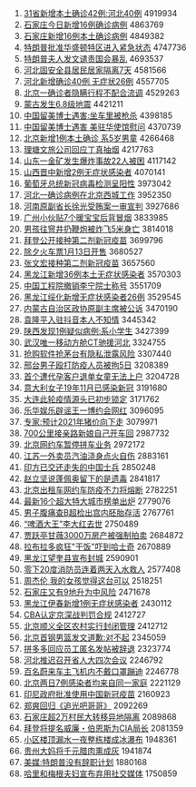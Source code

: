 1. [31省新增本土确诊42例:河北40例](http://www.baidu.com/baidu?cl=3&tn=SE_baiduhomet8_jmjb7mjw&rsv_dl=fyb_top&fr=top1000&wd=31%CA%A1%D0%C2%D4%F6%B1%BE%CD%C1%C8%B7%D5%EF42%C0%FD%3A%BA%D3%B1%B140%C0%FD) 4919934
1. [石家庄今日新增16例确诊病例](http://www.baidu.com/baidu?cl=3&tn=SE_baiduhomet8_jmjb7mjw&rsv_dl=fyb_top&fr=top1000&wd=%CA%AF%BC%D2%D7%AF%BD%F1%C8%D5%D0%C2%D4%F616%C0%FD%C8%B7%D5%EF%B2%A1%C0%FD) 4863769
1. [石家庄新增16例本土确诊病例](http://www.baidu.com/baidu?cl=3&tn=SE_baiduhomet8_jmjb7mjw&rsv_dl=fyb_top&fr=top1000&wd=%CA%AF%BC%D2%D7%AF%D0%C2%D4%F616%C0%FD%B1%BE%CD%C1%C8%B7%D5%EF%B2%A1%C0%FD) 4849382
1. [特朗普批准华盛顿特区进入紧急状态](http://www.baidu.com/baidu?cl=3&tn=SE_baiduhomet8_jmjb7mjw&rsv_dl=fyb_top&fr=top1000&wd=%CC%D8%C0%CA%C6%D5%C5%FA%D7%BC%BB%AA%CA%A2%B6%D9%CC%D8%C7%F8%BD%F8%C8%EB%BD%F4%BC%B1%D7%B4%CC%AC) 4747736
1. [特朗普夫人发文谴责国会暴乱](http://www.baidu.com/baidu?cl=3&tn=SE_baiduhomet8_jmjb7mjw&rsv_dl=fyb_top&fr=top1000&wd=%CC%D8%C0%CA%C6%D5%B7%F2%C8%CB%B7%A2%CE%C4%C7%B4%D4%F0%B9%FA%BB%E1%B1%A9%C2%D2) 4693537
1. [河北固安全县居民居家隔离7天](http://www.baidu.com/baidu?cl=3&tn=SE_baiduhomet8_jmjb7mjw&rsv_dl=fyb_top&fr=top1000&wd=%BA%D3%B1%B1%B9%CC%B0%B2%C8%AB%CF%D8%BE%D3%C3%F1%BE%D3%BC%D2%B8%F4%C0%EB7%CC%EC) 4581566
1. [河北新增确诊40例 无症状26例](http://www.baidu.com/baidu?cl=3&tn=SE_baiduhomet8_jmjb7mjw&rsv_dl=fyb_top&fr=top1000&wd=%BA%D3%B1%B1%D0%C2%D4%F6%C8%B7%D5%EF40%C0%FD%20%CE%DE%D6%A2%D7%B426%C0%FD) 4557705
1. [北京一确诊者隐瞒行程不配合流调](http://www.baidu.com/baidu?cl=3&tn=SE_baiduhomet8_jmjb7mjw&rsv_dl=fyb_top&fr=top1000&wd=%B1%B1%BE%A9%D2%BB%C8%B7%D5%EF%D5%DF%D2%FE%C2%F7%D0%D0%B3%CC%B2%BB%C5%E4%BA%CF%C1%F7%B5%F7) 4529263
1. [蒙古发生6.8级地震](http://www.baidu.com/baidu?cl=3&tn=SE_baiduhomet8_jmjb7mjw&rsv_dl=fyb_top&fr=top1000&wd=%C3%C9%B9%C5%B7%A2%C9%FA6.8%BC%B6%B5%D8%D5%F0) 4421211
1. [中国留美博士遇害:坐车里被枪杀](http://www.baidu.com/baidu?cl=3&tn=SE_baiduhomet8_jmjb7mjw&rsv_dl=fyb_top&fr=top1000&wd=%D6%D0%B9%FA%C1%F4%C3%C0%B2%A9%CA%BF%D3%F6%BA%A6%3A%D7%F8%B3%B5%C0%EF%B1%BB%C7%B9%C9%B1) 4398185
1. [中国留美博士遇害 美驻华使馆慰问](http://www.baidu.com/baidu?cl=3&tn=SE_baiduhomet8_jmjb7mjw&rsv_dl=fyb_top&fr=top1000&wd=%D6%D0%B9%FA%C1%F4%C3%C0%B2%A9%CA%BF%D3%F6%BA%A6%20%C3%C0%D7%A4%BB%AA%CA%B9%B9%DD%CE%BF%CE%CA) 4370739
1. [北京新增1例本土确诊 系5岁男童](http://www.baidu.com/baidu?cl=3&tn=SE_baiduhomet8_jmjb7mjw&rsv_dl=fyb_top&fr=top1000&wd=%B1%B1%BE%A9%D0%C2%D4%F61%C0%FD%B1%BE%CD%C1%C8%B7%D5%EF%20%CF%B55%CB%EA%C4%D0%CD%AF) 4266468
1. [理塘文旅公司回应丁真抽烟](http://www.baidu.com/baidu?cl=3&tn=SE_baiduhomet8_jmjb7mjw&rsv_dl=fyb_top&fr=top1000&wd=%C0%ED%CC%C1%CE%C4%C2%C3%B9%AB%CB%BE%BB%D8%D3%A6%B6%A1%D5%E6%B3%E9%D1%CC) 4217763
1. [山东一金矿发生爆炸事故22人被困](http://www.baidu.com/baidu?cl=3&tn=SE_baiduhomet8_jmjb7mjw&rsv_dl=fyb_top&fr=top1000&wd=%C9%BD%B6%AB%D2%BB%BD%F0%BF%F3%B7%A2%C9%FA%B1%AC%D5%A8%CA%C2%B9%CA22%C8%CB%B1%BB%C0%A7) 4117142
1. [山西晋中新增2例无症状感染者](http://www.baidu.com/baidu?cl=3&tn=SE_baiduhomet8_jmjb7mjw&rsv_dl=fyb_top&fr=top1000&wd=%C9%BD%CE%F7%BD%FA%D6%D0%D0%C2%D4%F62%C0%FD%CE%DE%D6%A2%D7%B4%B8%D0%C8%BE%D5%DF) 4070141
1. [葡萄牙总统新冠病毒检测呈阳性](http://www.baidu.com/baidu?cl=3&tn=SE_baiduhomet8_jmjb7mjw&rsv_dl=fyb_top&fr=top1000&wd=%C6%CF%CC%D1%D1%C0%D7%DC%CD%B3%D0%C2%B9%DA%B2%A1%B6%BE%BC%EC%B2%E2%B3%CA%D1%F4%D0%D4) 3973042
1. [河北一确诊病例在北京西城工作](http://www.baidu.com/baidu?cl=3&tn=SE_baiduhomet8_jmjb7mjw&rsv_dl=fyb_top&fr=top1000&wd=%BA%D3%B1%B1%D2%BB%C8%B7%D5%EF%B2%A1%C0%FD%D4%DA%B1%B1%BE%A9%CE%F7%B3%C7%B9%A4%D7%F7) 3952350
1. [河南原副省长徐光受贿案一审宣判](http://www.baidu.com/baidu?cl=3&tn=SE_baiduhomet8_jmjb7mjw&rsv_dl=fyb_top&fr=top1000&wd=%BA%D3%C4%CF%D4%AD%B8%B1%CA%A1%B3%A4%D0%EC%B9%E2%CA%DC%BB%DF%B0%B8%D2%BB%C9%F3%D0%FB%C5%D0) 3927686
1. [广州小伙贴7个暖宝宝后背冒烟](http://www.baidu.com/baidu?cl=3&tn=SE_baiduhomet8_jmjb7mjw&rsv_dl=fyb_top&fr=top1000&wd=%B9%E3%D6%DD%D0%A1%BB%EF%CC%F97%B8%F6%C5%AF%B1%A6%B1%A6%BA%F3%B1%B3%C3%B0%D1%CC) 3833985
1. [男孩往窨井扔鞭炮被炸飞5米身亡](http://www.baidu.com/baidu?cl=3&tn=SE_baiduhomet8_jmjb7mjw&rsv_dl=fyb_top&fr=top1000&wd=%C4%D0%BA%A2%CD%F9%F1%BF%BE%AE%C8%D3%B1%DE%C5%DA%B1%BB%D5%A8%B7%C95%C3%D7%C9%ED%CD%F6) 3814018
1. [拜登公开接种第二剂新冠疫苗](http://www.baidu.com/baidu?cl=3&tn=SE_baiduhomet8_jmjb7mjw&rsv_dl=fyb_top&fr=top1000&wd=%B0%DD%B5%C7%B9%AB%BF%AA%BD%D3%D6%D6%B5%DA%B6%FE%BC%C1%D0%C2%B9%DA%D2%DF%C3%E7) 3699796
1. [除夕火车票1月13日开售](http://www.baidu.com/baidu?cl=3&tn=SE_baiduhomet8_jmjb7mjw&rsv_dl=fyb_top&fr=top1000&wd=%B3%FD%CF%A6%BB%F0%B3%B5%C6%B11%D4%C213%C8%D5%BF%AA%CA%DB) 3680527
1. [张文宏接种第二剂新冠疫苗](http://www.baidu.com/baidu?cl=3&tn=SE_baiduhomet8_jmjb7mjw&rsv_dl=fyb_top&fr=top1000&wd=%D5%C5%CE%C4%BA%EA%BD%D3%D6%D6%B5%DA%B6%FE%BC%C1%D0%C2%B9%DA%D2%DF%C3%E7) 3657560
1. [黑龙江新增36例本土无症状感染者](http://www.baidu.com/baidu?cl=3&tn=SE_baiduhomet8_jmjb7mjw&rsv_dl=fyb_top&fr=top1000&wd=%BA%DA%C1%FA%BD%AD%D0%C2%D4%F636%C0%FD%B1%BE%CD%C1%CE%DE%D6%A2%D7%B4%B8%D0%C8%BE%D5%DF) 3570303
1. [中国工程院撤销李宁院士称号](http://www.baidu.com/baidu?cl=3&tn=SE_baiduhomet8_jmjb7mjw&rsv_dl=fyb_top&fr=top1000&wd=%D6%D0%B9%FA%B9%A4%B3%CC%D4%BA%B3%B7%CF%FA%C0%EE%C4%FE%D4%BA%CA%BF%B3%C6%BA%C5) 3551709
1. [黑龙江绥化新增无症状感染者26例](http://www.baidu.com/baidu?cl=3&tn=SE_baiduhomet8_jmjb7mjw&rsv_dl=fyb_top&fr=top1000&wd=%BA%DA%C1%FA%BD%AD%CB%E7%BB%AF%D0%C2%D4%F6%CE%DE%D6%A2%D7%B4%B8%D0%C8%BE%D5%DF26%C0%FD) 3529545
1. [内蒙古自治区政协原副主席被公诉](http://www.baidu.com/baidu?cl=3&tn=SE_baiduhomet8_jmjb7mjw&rsv_dl=fyb_top&fr=top1000&wd=%C4%DA%C3%C9%B9%C5%D7%D4%D6%CE%C7%F8%D5%FE%D0%AD%D4%AD%B8%B1%D6%F7%CF%AF%B1%BB%B9%AB%CB%DF) 3470190
1. [袁隆平入驻抖音本人不知情](http://www.baidu.com/baidu?cl=3&tn=SE_baiduhomet8_jmjb7mjw&rsv_dl=fyb_top&fr=top1000&wd=%D4%AC%C2%A1%C6%BD%C8%EB%D7%A4%B6%B6%D2%F4%B1%BE%C8%CB%B2%BB%D6%AA%C7%E9) 3445342
1. [陕西发现1例疑似病例:系小学生](http://www.baidu.com/baidu?cl=3&tn=SE_baiduhomet8_jmjb7mjw&rsv_dl=fyb_top&fr=top1000&wd=%C9%C2%CE%F7%B7%A2%CF%D61%C0%FD%D2%C9%CB%C6%B2%A1%C0%FD%3A%CF%B5%D0%A1%D1%A7%C9%FA) 3427399
1. [武汉唯一移动方舱CT驰援河北](http://www.baidu.com/baidu?cl=3&tn=SE_baiduhomet8_jmjb7mjw&rsv_dl=fyb_top&fr=top1000&wd=%CE%E4%BA%BA%CE%A8%D2%BB%D2%C6%B6%AF%B7%BD%B2%D5CT%B3%DB%D4%AE%BA%D3%B1%B1) 3324755
1. [抢购软件抢茅台有隐私泄露风险](http://www.baidu.com/baidu?cl=3&tn=SE_baiduhomet8_jmjb7mjw&rsv_dl=fyb_top&fr=top1000&wd=%C7%C0%B9%BA%C8%ED%BC%FE%C7%C0%C3%A9%CC%A8%D3%D0%D2%FE%CB%BD%D0%B9%C2%B6%B7%E7%CF%D5) 3307440
1. [邢台男子殴打防疫人员被拘5日](http://www.baidu.com/baidu?cl=3&tn=SE_baiduhomet8_jmjb7mjw&rsv_dl=fyb_top&fr=top1000&wd=%D0%CF%CC%A8%C4%D0%D7%D3%C5%B9%B4%F2%B7%C0%D2%DF%C8%CB%D4%B1%B1%BB%BE%D05%C8%D5) 3208389
1. [首个遭代孕客户退单女童无法上户](http://www.baidu.com/baidu?cl=3&tn=SE_baiduhomet8_jmjb7mjw&rsv_dl=fyb_top&fr=top1000&wd=%CA%D7%B8%F6%D4%E2%B4%FA%D4%D0%BF%CD%BB%A7%CD%CB%B5%A5%C5%AE%CD%AF%CE%DE%B7%A8%C9%CF%BB%A7) 3204728
1. [意大利女子19年11月已感染新冠](http://www.baidu.com/baidu?cl=3&tn=SE_baiduhomet8_jmjb7mjw&rsv_dl=fyb_top&fr=top1000&wd=%D2%E2%B4%F3%C0%FB%C5%AE%D7%D319%C4%EA11%D4%C2%D2%D1%B8%D0%C8%BE%D0%C2%B9%DA) 3191680
1. [大连此轮疫情源头已初步锁定](http://www.baidu.com/baidu?cl=3&tn=SE_baiduhomet8_jmjb7mjw&rsv_dl=fyb_top&fr=top1000&wd=%B4%F3%C1%AC%B4%CB%C2%D6%D2%DF%C7%E9%D4%B4%CD%B7%D2%D1%B3%F5%B2%BD%CB%F8%B6%A8) 3171762
1. [乐华娱乐辟谣王一博约会网红](http://www.baidu.com/baidu?cl=3&tn=SE_baiduhomet8_jmjb7mjw&rsv_dl=fyb_top&fr=top1000&wd=%C0%D6%BB%AA%D3%E9%C0%D6%B1%D9%D2%A5%CD%F5%D2%BB%B2%A9%D4%BC%BB%E1%CD%F8%BA%EC) 3096095
1. [专家:预计2021年猪价向下走](http://www.baidu.com/baidu?cl=3&tn=SE_baiduhomet8_jmjb7mjw&rsv_dl=fyb_top&fr=top1000&wd=%D7%A8%BC%D2%3A%D4%A4%BC%C62021%C4%EA%D6%ED%BC%DB%CF%F2%CF%C2%D7%DF) 3079971
1. [700公里接亲路新娘自己开车回](http://www.baidu.com/baidu?cl=3&tn=SE_baiduhomet8_jmjb7mjw&rsv_dl=fyb_top&fr=top1000&wd=700%B9%AB%C0%EF%BD%D3%C7%D7%C2%B7%D0%C2%C4%EF%D7%D4%BC%BA%BF%AA%B3%B5%BB%D8) 2987732
1. [北京网约车暂停拼车业务](http://www.baidu.com/baidu?cl=3&tn=SE_baiduhomet8_jmjb7mjw&rsv_dl=fyb_top&fr=top1000&wd=%B1%B1%BE%A9%CD%F8%D4%BC%B3%B5%D4%DD%CD%A3%C6%B4%B3%B5%D2%B5%CE%F1) 2972172
1. [江苏一外卖员汽油浇身点火自伤](http://www.baidu.com/baidu?cl=3&tn=SE_baiduhomet8_jmjb7mjw&rsv_dl=fyb_top&fr=top1000&wd=%BD%AD%CB%D5%D2%BB%CD%E2%C2%F4%D4%B1%C6%FB%D3%CD%BD%BD%C9%ED%B5%E3%BB%F0%D7%D4%C9%CB) 2883161
1. [印方已交还走失的中国士兵](http://www.baidu.com/baidu?cl=3&tn=SE_baiduhomet8_jmjb7mjw&rsv_dl=fyb_top&fr=top1000&wd=%D3%A1%B7%BD%D2%D1%BD%BB%BB%B9%D7%DF%CA%A7%B5%C4%D6%D0%B9%FA%CA%BF%B1%F8) 2850248
1. [赵立坚说蓬佩奥留下的是遗毒](http://www.baidu.com/baidu?cl=3&tn=SE_baiduhomet8_jmjb7mjw&rsv_dl=fyb_top&fr=top1000&wd=%D5%D4%C1%A2%BC%E1%CB%B5%C5%EE%C5%E5%B0%C2%C1%F4%CF%C2%B5%C4%CA%C7%D2%C5%B6%BE) 2841817
1. [北京出租车网约车防疫不力将熔断](http://www.baidu.com/baidu?cl=3&tn=SE_baiduhomet8_jmjb7mjw&rsv_dl=fyb_top&fr=top1000&wd=%B1%B1%BE%A9%B3%F6%D7%E2%B3%B5%CD%F8%D4%BC%B3%B5%B7%C0%D2%DF%B2%BB%C1%A6%BD%AB%C8%DB%B6%CF) 2782251
1. [最新16个超大特大城市榜单出炉](http://www.baidu.com/baidu?cl=3&tn=SE_baiduhomet8_jmjb7mjw&rsv_dl=fyb_top&fr=top1000&wd=%D7%EE%D0%C216%B8%F6%B3%AC%B4%F3%CC%D8%B4%F3%B3%C7%CA%D0%B0%F1%B5%A5%B3%F6%C2%AF) 2779076
1. [男子腹痛查B超检出宫内胚胎存活](http://www.baidu.com/baidu?cl=3&tn=SE_baiduhomet8_jmjb7mjw&rsv_dl=fyb_top&fr=top1000&wd=%C4%D0%D7%D3%B8%B9%CD%B4%B2%E9B%B3%AC%BC%EC%B3%F6%B9%AC%C4%DA%C5%DF%CC%A5%B4%E6%BB%EE) 2767761
1. [“啤酒大王”李大红去世](http://www.baidu.com/baidu?cl=3&tn=SE_baiduhomet8_jmjb7mjw&rsv_dl=fyb_top&fr=top1000&wd=%A1%B0%C6%A1%BE%C6%B4%F3%CD%F5%A1%B1%C0%EE%B4%F3%BA%EC%C8%A5%CA%C0) 2750489
1. [贾跃亭甘薇3000万房产被强制拍卖](http://www.baidu.com/baidu?cl=3&tn=SE_baiduhomet8_jmjb7mjw&rsv_dl=fyb_top&fr=top1000&wd=%BC%D6%D4%BE%CD%A4%B8%CA%DE%B13000%CD%F2%B7%BF%B2%FA%B1%BB%C7%BF%D6%C6%C5%C4%C2%F4) 2684872
1. [拉布拉多疯狂"干饭"吓到哈士奇](http://www.baidu.com/baidu?cl=3&tn=SE_baiduhomet8_jmjb7mjw&rsv_dl=fyb_top&fr=top1000&wd=%C0%AD%B2%BC%C0%AD%B6%E0%B7%E8%BF%F1%22%B8%C9%B7%B9%22%CF%C5%B5%BD%B9%FE%CA%BF%C6%E6) 2670889
1. [黑龙江望奎县宣布封城](http://www.baidu.com/baidu?cl=3&tn=SE_baiduhomet8_jmjb7mjw&rsv_dl=fyb_top&fr=top1000&wd=%BA%DA%C1%FA%BD%AD%CD%FB%BF%FC%CF%D8%D0%FB%B2%BC%B7%E2%B3%C7) 2590901
1. [零下20度消防员连着两天入水救人](http://www.baidu.com/baidu?cl=3&tn=SE_baiduhomet8_jmjb7mjw&rsv_dl=fyb_top&fr=top1000&wd=%C1%E3%CF%C220%B6%C8%CF%FB%B7%C0%D4%B1%C1%AC%D7%C5%C1%BD%CC%EC%C8%EB%CB%AE%BE%C8%C8%CB) 2577408
1. [周杰伦 我的女孩觉得这台可以](http://www.baidu.com/baidu?cl=3&tn=SE_baiduhomet8_jmjb7mjw&rsv_dl=fyb_top&fr=top1000&wd=%D6%DC%BD%DC%C2%D7%20%CE%D2%B5%C4%C5%AE%BA%A2%BE%F5%B5%C3%D5%E2%CC%A8%BF%C9%D2%D4) 2518251
1. [石家庄又有9地升为中风险](http://www.baidu.com/baidu?cl=3&tn=SE_baiduhomet8_jmjb7mjw&rsv_dl=fyb_top&fr=top1000&wd=%CA%AF%BC%D2%D7%AF%D3%D6%D3%D09%B5%D8%C9%FD%CE%AA%D6%D0%B7%E7%CF%D5) 2471678
1. [黑龙江伊春新增1例无症状感染者](http://www.baidu.com/baidu?cl=3&tn=SE_baiduhomet8_jmjb7mjw&rsv_dl=fyb_top&fr=top1000&wd=%BA%DA%C1%FA%BD%AD%D2%C1%B4%BA%D0%C2%D4%F61%C0%FD%CE%DE%D6%A2%D7%B4%B8%D0%C8%BE%D5%DF) 2430112
1. [CBA认定京深战判罚合规](http://www.baidu.com/baidu?cl=3&tn=SE_baiduhomet8_jmjb7mjw&rsv_dl=fyb_top&fr=top1000&wd=CBA%C8%CF%B6%A8%BE%A9%C9%EE%D5%BD%C5%D0%B7%A3%BA%CF%B9%E6) 2412727
1. [北京顺义全区农村实行封闭管理](http://www.baidu.com/baidu?cl=3&tn=SE_baiduhomet8_jmjb7mjw&rsv_dl=fyb_top&fr=top1000&wd=%B1%B1%BE%A9%CB%B3%D2%E5%C8%AB%C7%F8%C5%A9%B4%E5%CA%B5%D0%D0%B7%E2%B1%D5%B9%DC%C0%ED) 2412712
1. [北京首钢男篮发文道歉:对不起](http://www.baidu.com/baidu?cl=3&tn=SE_baiduhomet8_jmjb7mjw&rsv_dl=fyb_top&fr=top1000&wd=%B1%B1%BE%A9%CA%D7%B8%D6%C4%D0%C0%BA%B7%A2%CE%C4%B5%C0%C7%B8%3A%B6%D4%B2%BB%C6%F0) 2345059
1. [拼多多回应员工匿名发帖被辞退](http://www.baidu.com/baidu?cl=3&tn=SE_baiduhomet8_jmjb7mjw&rsv_dl=fyb_top&fr=top1000&wd=%C6%B4%B6%E0%B6%E0%BB%D8%D3%A6%D4%B1%B9%A4%C4%E4%C3%FB%B7%A2%CC%FB%B1%BB%B4%C7%CD%CB) 2323774
1. [河北推迟召开省人大四次会议](http://www.baidu.com/baidu?cl=3&tn=SE_baiduhomet8_jmjb7mjw&rsv_dl=fyb_top&fr=top1000&wd=%BA%D3%B1%B1%CD%C6%B3%D9%D5%D9%BF%AA%CA%A1%C8%CB%B4%F3%CB%C4%B4%CE%BB%E1%D2%E9) 2246792
1. [百名蔚来车主飞机内不戴口罩蹦迪](http://www.baidu.com/baidu?cl=3&tn=SE_baiduhomet8_jmjb7mjw&rsv_dl=fyb_top&fr=top1000&wd=%B0%D9%C3%FB%CE%B5%C0%B4%B3%B5%D6%F7%B7%C9%BB%FA%C4%DA%B2%BB%B4%F7%BF%DA%D5%D6%B1%C4%B5%CF) 2246778
1. [北京两日7例感染者均来自同一家庭](http://www.baidu.com/baidu?cl=3&tn=SE_baiduhomet8_jmjb7mjw&rsv_dl=fyb_top&fr=top1000&wd=%B1%B1%BE%A9%C1%BD%C8%D57%C0%FD%B8%D0%C8%BE%D5%DF%BE%F9%C0%B4%D7%D4%CD%AC%D2%BB%BC%D2%CD%A5) 2221129
1. [印尼政府批准使用中国新冠疫苗](http://www.baidu.com/baidu?cl=3&tn=SE_baiduhomet8_jmjb7mjw&rsv_dl=fyb_top&fr=top1000&wd=%D3%A1%C4%E1%D5%FE%B8%AE%C5%FA%D7%BC%CA%B9%D3%C3%D6%D0%B9%FA%D0%C2%B9%DA%D2%DF%C3%E7) 2160923
1. [郑爽回归《追光吧哥哥》](http://www.baidu.com/baidu?cl=3&tn=SE_baiduhomet8_jmjb7mjw&rsv_dl=fyb_top&fr=top1000&wd=%D6%A3%CB%AC%BB%D8%B9%E9%A1%B6%D7%B7%B9%E2%B0%C9%B8%E7%B8%E7%A1%B7) 2092269
1. [石家庄超2万村民大转移异地隔离](http://www.baidu.com/baidu?cl=3&tn=SE_baiduhomet8_jmjb7mjw&rsv_dl=fyb_top&fr=top1000&wd=%CA%AF%BC%D2%D7%AF%B3%AC2%CD%F2%B4%E5%C3%F1%B4%F3%D7%AA%D2%C6%D2%EC%B5%D8%B8%F4%C0%EB) 2089868
1. [拜登将提名威廉・伯恩斯为CIA局长](http://www.baidu.com/baidu?cl=3&tn=SE_baiduhomet8_jmjb7mjw&rsv_dl=fyb_top&fr=top1000&wd=%B0%DD%B5%C7%BD%AB%CC%E1%C3%FB%CD%FE%C1%AE%A1%A4%B2%AE%B6%F7%CB%B9%CE%AACIA%BE%D6%B3%A4) 2081359
1. [小区楼顶漏水一夜整栋楼成冰瀑布](http://www.baidu.com/baidu?cl=3&tn=SE_baiduhomet8_jmjb7mjw&rsv_dl=fyb_top&fr=top1000&wd=%D0%A1%C7%F8%C2%A5%B6%A5%C2%A9%CB%AE%D2%BB%D2%B9%D5%FB%B6%B0%C2%A5%B3%C9%B1%F9%C6%D9%B2%BC) 1948361
1. [贵州大妈将千元腊肉熏成灰](http://www.baidu.com/baidu?cl=3&tn=SE_baiduhomet8_jmjb7mjw&rsv_dl=fyb_top&fr=top1000&wd=%B9%F3%D6%DD%B4%F3%C2%E8%BD%AB%C7%A7%D4%AA%C0%B0%C8%E2%D1%AC%B3%C9%BB%D2) 1941874
1. [美媒:特朗普没有辞职计划](http://www.baidu.com/baidu?cl=3&tn=SE_baiduhomet8_jmjb7mjw&rsv_dl=fyb_top&fr=top1000&wd=%C3%C0%C3%BD%3A%CC%D8%C0%CA%C6%D5%C3%BB%D3%D0%B4%C7%D6%B0%BC%C6%BB%AE) 1880168
1. [哈里和梅根夫妇宣布弃用社交媒体](http://www.baidu.com/baidu?cl=3&tn=SE_baiduhomet8_jmjb7mjw&rsv_dl=fyb_top&fr=top1000&wd=%B9%FE%C0%EF%BA%CD%C3%B7%B8%F9%B7%F2%B8%BE%D0%FB%B2%BC%C6%FA%D3%C3%C9%E7%BD%BB%C3%BD%CC%E5) 1750859